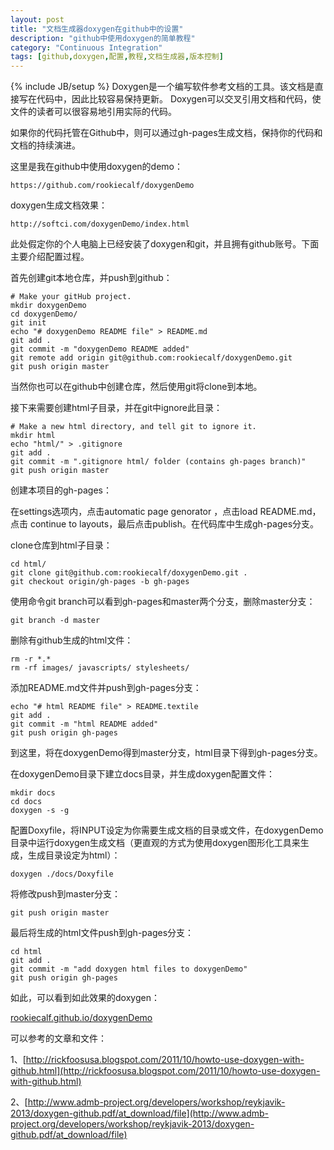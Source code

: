 ```yaml
---
layout: post
title: "文档生成器doxygen在github中的设置"
description: "github中使用doxygen的简单教程"
category: "Continuous Integration"
tags: [github,doxygen,配置,教程,文档生成器,版本控制]
---
```

{% include JB/setup %}
Doxygen是一个编写软件参考文档的工具。该文档是直接写在代码中，因此比较容易保持更新。 Doxygen可以交叉引用文档和代码，使文件的读者可以很容易地引用实际的代码。

如果你的代码托管在Github中，则可以通过gh-pages生成文档，保持你的代码和文档的持续演进。

这里是我在github中使用doxygen的demo：

    https://github.com/rookiecalf/doxygenDemo

doxygen生成文档效果：

    http://softci.com/doxygenDemo/index.html

<!--break-->

此处假定你的个人电脑上已经安装了doxygen和git，并且拥有github账号。下面主要介绍配置过程。

首先创建git本地仓库，并push到github：

    # Make your gitHub project. 
    mkdir doxygenDemo
    cd doxygenDemo/
    git init
    echo "# doxygenDemo README file" > README.md
    git add .
    git commit -m "doxygenDemo README added"
    git remote add origin git@github.com:rookiecalf/doxygenDemo.git
    git push origin master

当然你也可以在github中创建仓库，然后使用git将clone到本地。

接下来需要创建html子目录，并在git中ignore此目录：

    # Make a new html directory, and tell git to ignore it. 
    mkdir html
    echo "html/" > .gitignore
    git add .
    git commit -m ".gitignore html/ folder (contains gh-pages branch)"
    git push origin master

创建本项目的gh-pages：

在settings选项内，点击automatic page genorator ，点击load README.md，点击 continue to layouts，最后点击publish。在代码库中生成gh-pages分支。

clone仓库到html子目录：
    
    cd html/
    git clone git@github.com:rookiecalf/doxygenDemo.git .
    git checkout origin/gh-pages -b gh-pages

使用命令git branch可以看到gh-pages和master两个分支，删除master分支：

    git branch -d master

删除有github生成的html文件：

	rm -r *.*
	rm -rf images/ javascripts/ stylesheets/

添加README.md文件并push到gh-pages分支：

	echo "# html README file" > README.textile
	git add . 
	git commit -m "html README added"
	git push origin gh-pages

到这里，将在doxygenDemo得到master分支，html目录下得到gh-pages分支。

在doxygenDemo目录下建立docs目录，并生成doxygen配置文件：

    mkdir docs
    cd docs
    doxygen -s -g

配置Doxyfile，将INPUT设定为你需要生成文档的目录或文件，在doxygenDemo目录中运行doxygen生成文档（更直观的方式为使用doxygen图形化工具来生成，生成目录设定为html）：

	doxygen ./docs/Doxyfile

将修改push到master分支：

	git push origin master

最后将生成的html文件push到gh-pages分支：

    cd html
    git add .
    git commit -m "add doxygen html files to doxygenDemo"
    git push origin gh-pages

如此，可以看到如此效果的doxygen：

[rookiecalf.github.io/doxygenDemo](rookiecalf.github.io/doxygenDemo)

可以参考的文章和文件：

1、[http://rickfoosusa.blogspot.com/2011/10/howto-use-doxygen-with-github.html](http://rickfoosusa.blogspot.com/2011/10/howto-use-doxygen-with-github.html)


2、[http://www.admb-project.org/developers/workshop/reykjavik-2013/doxygen-github.pdf/at_download/file](http://www.admb-project.org/developers/workshop/reykjavik-2013/doxygen-github.pdf/at_download/file)